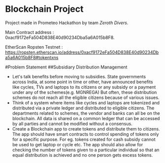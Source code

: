 # Blockchain Project 
Project made in Prometeo Hackathon by team _Zeroth Divers_.

Main Contract address : 0xacf9172eFa504D838E40d90234Dba5a6A015b8F8.

EtherScan Ropsten Testnet : https://ropsten.etherscan.io/address/0xacf9172eFa504D838E40d90234Dba5a6A015b8F8#tokentxns

#Problem Statement 
##Subsidiary Distribution Management

* Let's talk benefits before moving to subsidies. State governments across India, at some point in time or other, have announced benefits like cycles, TVs and laptops to its citizens or any subsidy or a payment under any of the schemes(e.g. MGNREGA) But often, these distribution schemes do not reach all the eligible citizens because of various issues.
* Think of a system where items like cycles and laptops are tokenized and distributed via a private ledger and distributed to eligible citizens. The departments related to schemes, the vendor and banks can all be on the blockchain. All data is shared on a common ledger that can be accessed by all parties and cannot be modified without a consensus.
* Create a Blockchain app to create tokens and distribute them to citizens. The app should have smart contracts to control spending of tokens only for a specific purpose. For eg. tokens created for cash subsidy cannot be used to get laptop or cycle etc. The app should also allow for checking the number of tokens given to a particular individual so that an equal distribution is achieved and no one person gets excess tokens.
